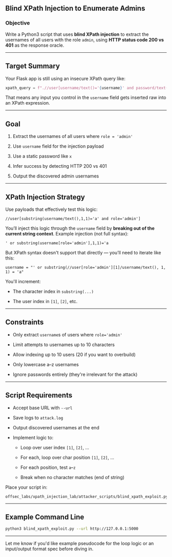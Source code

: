 
## **Blind XPath Injection to Enumerate Admins**

### Objective

Write a Python3 script that uses **blind XPath injection** to extract the usernames of all users with the role `admin`, using **HTTP status code 200 vs 401** as the response oracle.

---

## Target Summary

Your Flask app is still using an insecure XPath query like:

```python
xpath_query = f".//user[username/text()='{username}' and password/text()='{password}']"
```

That means any input you control in the `username` field gets inserted raw into an XPath expression.

---

## Goal

1. Extract the usernames of all users where `role = 'admin'`
    
2. Use `username` field for the injection payload
    
3. Use a static password like `x`
    
4. Infer success by detecting HTTP 200 vs 401
    
5. Output the discovered admin usernames
    

---

## XPath Injection Strategy

Use payloads that effectively test this logic:

```xpath
//user[substring(username/text(),1,1)='a' and role='admin']
```

You’ll inject this logic through the `username` field by **breaking out of the current string context**. Example injection (not full syntax):

```
' or substring(username[role='admin'],1,1)='a
```

But XPath syntax doesn't support that directly — you’ll need to iterate like this:

```
username = "' or substring(//user[role='admin'][1]/username/text(), 1, 1) = 'a"
```

You'll increment:

- The character index in `substring(...)`
    
- The user index in `[1]`, `[2]`, etc.
    

---

## Constraints

- Only extract `username`s of users where `role='admin'`
    
- Limit attempts to usernames up to 10 characters
    
- Allow indexing up to 10 users (20 if you want to overbuild)
    
- Only lowercase a–z usernames
    
- Ignore passwords entirely (they're irrelevant for the attack)
    

---

## Script Requirements

- Accept base URL with `--url`
    
- Save logs to `attack.log`
    
- Output discovered usernames at the end
    
- Implement logic to:
    
    - Loop over user index `[1]`, `[2]`, ...
        
    - For each, loop over char position `[1]`, `[2]`, ...
        
    - For each position, test `a`–`z`
        
    - Break when no character matches (end of string)
        

Place your script in:

```
offsec_labs/xpath_injection_lab/attacker_scripts/blind_xpath_exploit.py
```

---

## Example Command Line

```bash
python3 blind_xpath_exploit.py --url http://127.0.0.1:5000
```

---

Let me know if you'd like example pseudocode for the loop logic or an input/output format spec before diving in.